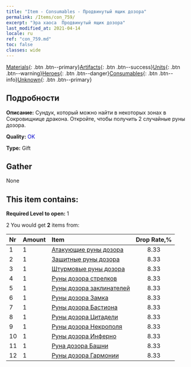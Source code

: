 ```yaml
---
title: "Item - Consumables - Продвинутый ящик дозора"
permalink: /Items/con_759/
excerpt: "Эра хаоса  Продвинутый ящик дозора"
last_modified_at: 2021-04-14
locale: ru
ref: "con_759.md"
toc: false
classes: wide
---
```

 [Materials](/ru/Items/){: .btn .btn--primary}[Artifacts](/ru/Items/Artifacts/){: .btn .btn--success}[Units](/ru/Items/Units/){: .btn .btn--warning}[Heroes](/ru/Items/Heroes/){: .btn .btn--danger}[Consumables](/ru/Items/Consumables/){: .btn .btn--info}[Unknown](/ru/Items/Unknown/){: .btn .btn--primary}

## Подробности
 **Описание:** Сундук, который можно найти в некоторых зонах в Сокровищнице дракона. Откройте, чтобы получить 2 случайные руны дозора.

 **Quality:** <span style="color: #0000CD">OK</span>

 **Type:** Gift

## Gather

  None

## This item contains:

 **Required Level to open:** 1

 2 You would get **2** items  from:

  | Nr | Amount |     Item    | Drop Rate,% |
  |:---|:-------|:------------|:---------:|
  | 1 | 1 | [Атакующие руны дозора](/ru/Items/con_734/) | 8.33 | 
  | 2 | 1 | [Защитные руны дозора](/ru/Items/con_739/) | 8.33 | 
  | 3 | 1 | [Штурмовые руны дозора](/ru/Items/con_741/) | 8.33 | 
  | 4 | 1 | [Руны дозора стрелков](/ru/Items/con_742/) | 8.33 | 
  | 5 | 1 | [Руны дозора заклинателей](/ru/Items/con_746/) | 8.33 | 
  | 6 | 1 | [Руны дозора Замка](/ru/Items/con_752/) | 8.33 | 
  | 7 | 1 | [Руны дозора Бастиона](/ru/Items/con_753/) | 8.33 | 
  | 8 | 1 | [Руны дозора Цитадели](/ru/Items/con_754/) | 8.33 | 
  | 9 | 1 | [Руны дозора Некрополя](/ru/Items/con_755/) | 8.33 | 
  | 10 | 1 | [Руны дозора Инферно](/ru/Items/con_777/) | 8.33 | 
  | 11 | 1 | [Руна дозора Башни](/ru/Items/con_785/) | 8.33 | 
  | 12 | 1 | [Руны дозора Гармонии](/ru/Items/con_791/) | 8.33 | 
